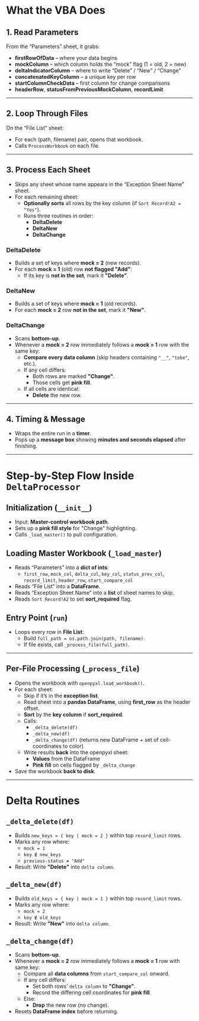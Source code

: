 # What the VBA Does

## 1. Read Parameters
From the “Parameters” sheet, it grabs:
- **firstRowOfData** – where your data begins
- **mockColumn** – which column holds the “mock” flag (1 = old, 2 = new)
- **deltaIndicatorColumn** – where to write “Delete” / “New” / “Change”
- **concatenatedKeyColumn** – a unique key per row
- **startColumnCheckData** – first column for change comparisons
- **headerRow**, **statusFromPreviousMockColumn**, **recordLimit**

---

## 2. Loop Through Files
On the “File List” sheet:
- For each (path, filename) pair, opens that workbook.
- Calls `ProcessWorkbook` on each file.

---

## 3. Process Each Sheet
- Skips any sheet whose name appears in the “Exception Sheet Name” sheet.
- For each remaining sheet:
  - **Optionally sorts** all rows by the key column (if `Sort Record!A2 = "Yes"`).
  - Runs three routines in order:
    - **DeltaDelete**
    - **DeltaNew**
    - **DeltaChange**

### DeltaDelete
- Builds a set of keys where **mock = 2** (new records).
- For each **mock = 1** (old) row **not flagged "Add"**:
  - If its key is **not in the set**, mark it **"Delete"**.

### DeltaNew
- Builds a set of keys where **mock = 1** (old records).
- For each **mock = 2** row **not in the set**, mark it **"New"**.

### DeltaChange
- Scans **bottom-up**.
- Whenever a **mock = 2** row immediately follows a **mock = 1** row with the same key:
  - **Compare every data column** (skip headers containing `"__"`, `"tobe"`, etc.).
  - If any cell differs:
    - Both rows are marked **"Change"**.
    - Those cells get **pink fill**.
  - If all cells are identical:
    - **Delete** the new row.

---

## 4. Timing & Message
- Wraps the entire run in a **timer**.
- Pops up a **message box** showing **minutes and seconds elapsed** after finishing.

---

# Step-by-Step Flow Inside `DeltaProcessor`

## Initialization (`__init__`)
- Input: **Master-control workbook path**.
- Sets up a **pink fill style** for "Change" highlighting.
- Calls `_load_master()` to pull configuration.

## Loading Master Workbook (`_load_master`)
- Reads “Parameters” into a **dict of ints**:
  - `first_row`, `mock_col`, `delta_col`, `key_col`, `status_prev_col`, `record_limit`, `header_row`, `start_compare_col`
- Reads “File List” into a **DataFrame**.
- Reads “Exception Sheet Name” into a **list** of sheet names to skip.
- Reads `Sort Record!A2` to set **sort_required** flag.

## Entry Point (`run`)
- Loops every row in **File List**:
  - Build `full_path = os.path.join(path, filename)`.
  - If file exists, call `_process_file(full_path)`.

---

## Per-File Processing (`_process_file`)
- Opens the workbook with `openpyxl.load_workbook()`.
- For each sheet:
  - Skip if it’s in the **exception list**.
  - Read sheet into a **pandas DataFrame**, using **first_row** as the header offset.
  - **Sort** by the **key column** if **sort_required**.
  - Calls:
    - `_delta_delete(df)`
    - `_delta_new(df)`
    - `_delta_change(df)` (returns new DataFrame + set of cell-coordinates to color)
  - Write results **back** into the openpyxl sheet:
    - **Values** from the DataFrame
    - **Pink fill** on cells flagged by `_delta_change`
- Save the workbook **back to disk**.

---

# Delta Routines

## `_delta_delete(df)`
- Builds `new_keys = { key | mock = 2 }` within top `record_limit` rows.
- Marks any row where:
  - `mock = 1`
  - `key ∉ new_keys`
  - `previous-status ≠ "Add"`
- Result: Write **"Delete"** into `delta column`.

## `_delta_new(df)`
- Builds `old_keys = { key | mock = 1 }` within top `record_limit` rows.
- Marks any row where:
  - `mock = 2`
  - `key ∉ old_keys`
- Result: Write **"New"** into `delta column`.

## `_delta_change(df)`
- Scans **bottom-up**.
- Whenever a **mock = 2** row immediately follows a **mock = 1** row with same key:
  - Compare all **data columns** from `start_compare_col` onward.
  - If any cell differs:
    - Set both rows’ `delta column` to **"Change"**.
    - Record the differing cell coordinates for **pink fill**.
  - Else:
    - **Drop** the new row (no change).
- Resets **DataFrame index** before returning.

